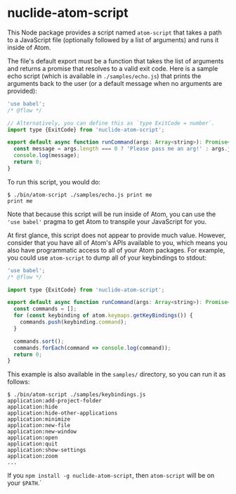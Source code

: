 # nuclide-atom-script

This Node package provides a script named `atom-script` that takes a path to a
JavaScript file (optionally followed by a list of arguments) and runs it inside of Atom.

The file's default export must be a function that takes the list of arguments and returns
a promise that resolves to a valid exit code. Here is a sample echo script (which is
available in `./samples/echo.js`) that prints the arguments back to the user
(or a default message when no arguments are provided):

```js
'use babel';
/* @flow */

// Alternatively, you can define this as `type ExitCode = number`.
import type {ExitCode} from 'nuclide-atom-script';

export default async function runCommand(args: Array<string>): Promise<ExitCode> {
  const message = args.length === 0 ? 'Please pass me an arg!' : args.join(' ');
  console.log(message);
  return 0;
}
```

To run this script, you would do:

```
$ ./bin/atom-script ./samples/echo.js print me
print me
```

Note that because this script will be run inside of Atom, you can use the `'use babel'`
pragma to get Atom to transpile your JavaScript for you.

At first glance, this script does not appear to provide much value.
However, consider that you have all of Atom's APIs available to you,
which means you also have programmatic access to all of your Atom packages.
For example, you could use `atom-script` to dump all of your keybindings to stdout:

```js
'use babel';
/* @flow */

import type {ExitCode} from 'nuclide-atom-script';

export default async function runCommand(args: Array<string>): Promise<ExitCode> {
  const commands = [];
  for (const keybinding of atom.keymaps.getKeyBindings()) {
    commands.push(keybinding.command);
  }

  commands.sort();
  commands.forEach(command => console.log(command));
  return 0;
}
```

This example is also available in the `samples/` directory, so you can run it as follows:

```
$ ./bin/atom-script ./samples/keybindings.js
application:add-project-folder
application:hide
application:hide-other-applications
application:minimize
application:new-file
application:new-window
application:open
application:quit
application:show-settings
application:zoom
...
```

If you `npm install -g nuclide-atom-script`, then `atom-script` will be on your `$PATH`.`
